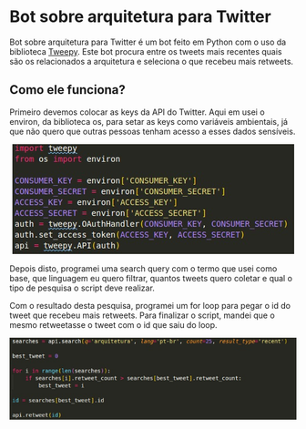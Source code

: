 # Bot sobre arquitetura para Twitter

Bot sobre arquitetura para Twitter é um bot feito em Python com o uso da biblioteca <a href="https://www.tweepy.org/">Tweepy</a>. Este bot procura entre os tweets mais recentes quais são os relacionados a arquitetura e seleciona o que recebeu mais retweets.

## Como ele funciona?

Primeiro devemos colocar as keys da API do Twitter. Aqui em usei o environ, da biblioteca os, para setar as keys como variáveis ambientais, já que não quero que outras pessoas tenham acesso a esses dados sensíveis.

<p align="center">
<img src="./readmeImages/settingsKeys.jpeg">
</p>

Depois disto, programei uma search query com o termo que usei como base, que linguagem eu quero filtrar, quantos tweets quero coletar e qual o tipo de pesquisa o script deve realizar.

Com o resultado desta pesquisa, programei um for loop para pegar o id do tweet que recebeu mais retweets. Para finalizar o script, mandei que o mesmo retweetasse o tweet com o id que saiu do loop.

<p align="center">
<img src="./readmeImages/searchQuery.jpeg">
</p>